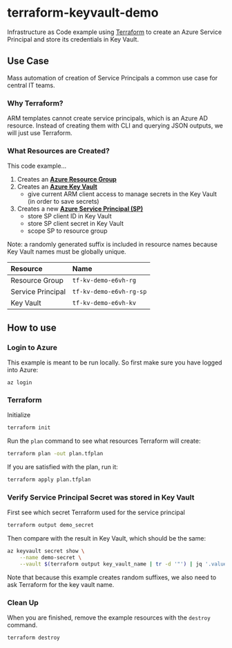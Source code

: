 # terraform-keyvault-demo

Infrastructure as Code example using [Terraform](https://terraform.io) to create an Azure Service Principal and store its credentials in Key Vault.

## Use Case

Mass automation of creation of Service Principals a common use case for central IT teams.

### Why Terraform?

ARM templates cannot create service principals, which is an Azure AD resource. Instead of creating them with CLI and querying JSON outputs, we will just use Terraform.

### What Resources are Created?

This code example…

1. Creates an **[Azure Resource Group](https://docs.microsoft.com/en-us/azure/azure-resource-manager/management/overview#understand-scope)**
2. Creates an **[Azure Key Vault](https://docs.microsoft.com/en-us/azure/key-vault/general/basic-concepts)**
   - give current ARM client access to manage secrets in the Key Vault (in order to save secrets)
3. Creates a new **[Azure Service Principal (SP)](https://docs.microsoft.com/en-us/azure/active-directory/develop/app-objects-and-service-principals)**
     - store SP client ID in Key Vault
     - store SP client secret in Key Vault
     - scope SP to resource group

Note: a randomly generated suffix is included in resource names because Key Vault names must be globally unique.

| Resource | Name |
|:--|:--|
| Resource Group | `tf-kv-demo-e6vh-rg` |
| Service Principal | `tf-kv-demo-e6vh-rg-sp` |
| Key Vault | `tf-kv-demo-e6vh-kv` |

## How to use

### Login to Azure

This example is meant to be run locally. So first make sure you have logged into Azure:

```
az login
```

### Terraform

Initialize

```bash
terraform init
```

Run the `plan` command to see what resources Terraform will create:

```bash
terraform plan -out plan.tfplan
```

If you are satisfied with the plan, run it:

```bash
terraform apply plan.tfplan
```

### Verify Service Principal Secret was stored in Key Vault

First see which secret Terraform used for the service principal 

```bash
terraform output demo_secret
```

Then compare with the result in Key Vault, which should be the same:

```bash
az keyvault secret show \
    --name demo-secret \
    --vault $(terraform output key_vault_name | tr -d '"') | jq '.value'
```

Note that because this example creates random suffixes, we also need to ask Terraform for the key vault name.

### Clean Up

When you are finished, remove the example resources with the `destroy` command.

```bash
terraform destroy
```

